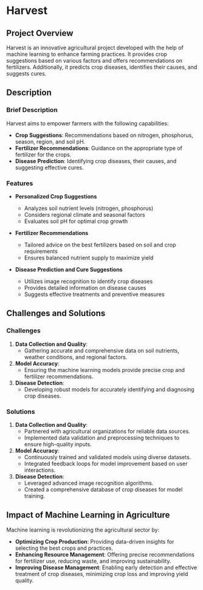 # Harvest

## Project Overview
Harvest is an innovative agricultural project developed with the help of machine learning to enhance farming practices. It provides crop suggestions based on various factors and offers recommendations on fertilizers. Additionally, it predicts crop diseases, identifies their causes, and suggests cures.

## Description
### Brief Description
Harvest aims to empower farmers with the following capabilities:
- **Crop Suggestions**: Recommendations based on nitrogen, phosphorus, season, region, and soil pH.
- **Fertilizer Recommendations**: Guidance on the appropriate type of fertilizer for the crops.
- **Disease Prediction**: Identifying crop diseases, their causes, and suggesting effective cures.

### Features
- **Personalized Crop Suggestions**
  - Analyzes soil nutrient levels (nitrogen, phosphorus)
  - Considers regional climate and seasonal factors
  - Evaluates soil pH for optimal crop growth

- **Fertilizer Recommendations**
  - Tailored advice on the best fertilizers based on soil and crop requirements
  - Ensures balanced nutrient supply to maximize yield

- **Disease Prediction and Cure Suggestions**
  - Utilizes image recognition to identify crop diseases
  - Provides detailed information on disease causes
  - Suggests effective treatments and preventive measures

## Challenges and Solutions
### Challenges
1. **Data Collection and Quality**:
   - Gathering accurate and comprehensive data on soil nutrients, weather conditions, and regional factors.
2. **Model Accuracy**:
   - Ensuring the machine learning models provide precise crop and fertilizer recommendations.
3. **Disease Detection**:
   - Developing robust models for accurately identifying and diagnosing crop diseases.

### Solutions
1. **Data Collection and Quality**:
   - Partnered with agricultural organizations for reliable data sources.
   - Implemented data validation and preprocessing techniques to ensure high-quality inputs.
2. **Model Accuracy**:
   - Continuously trained and validated models using diverse datasets.
   - Integrated feedback loops for model improvement based on user interactions.
3. **Disease Detection**:
   - Leveraged advanced image recognition algorithms.
   - Created a comprehensive database of crop diseases for model training.

## Impact of Machine Learning in Agriculture
Machine learning is revolutionizing the agricultural sector by:
- **Optimizing Crop Production**: Providing data-driven insights for selecting the best crops and practices.
- **Enhancing Resource Management**: Offering precise recommendations for fertilizer use, reducing waste, and improving sustainability.
- **Improving Disease Management**: Enabling early detection and effective treatment of crop diseases, minimizing crop loss and improving yield quality.




